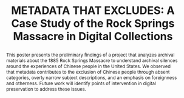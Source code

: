 ---
abstract: This poster presents the preliminary findings of a project that analyzes
  archival materials about the 1885 Rock Springs Massacre to understand archival silences
  around the experiences of Chinese people in the United States. We observed that
  metadata contributes to the exclusion of Chinese people through absent categories,
  overly narrow subject descriptions, and an emphasis on foreignness and otherness.
  Future work will identify points of intervention in digital preservation to address
  these issues.
creators:
- Han, Yingying
- Han, Ruohua
- Wickett, Karen M.
date: null
document_url: https://www.ideals.illinois.edu/items/128273/bitstreams/428911/data.pdf
grand_parent: iPRES
institutions: []
keywords:
- metadata
- digital collections
- archival silence
landing_page_url: https://hdl.handle.net/2142/121069
language: eng
layout: publication
license: CC-BY 4.0 International
notes_url: null
parent: iPRES 2023
publication_type: paper
size: null
slides_url: null
source_name: iPRES
stream_url: null
title: 'METADATA THAT EXCLUDES: A Case Study of the Rock Springs Massacre in Digital
  Collections'
year: 2023
---
